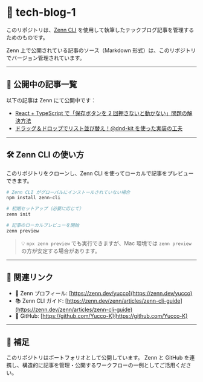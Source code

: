 # 📝 tech-blog-1

このリポジトリは、[Zenn CLI](https://zenn.dev/zenn/articles/zenn-cli-guide) を使用して執筆したテックブログ記事を管理するためのものです。

Zenn 上で公開されている記事のソース（Markdown 形式）は、このリポジトリでバージョン管理されています。

---

## 📘 公開中の記事一覧

以下の記事は Zenn にて公開中です：

- [React + TypeScript で「保存ボタンを 2 回押さないと動かない」問題の解決方法](https://zenn.dev/yucco/articles/e25cdcd6e839b6)
- [ドラッグ＆ドロップでリスト並び替え！@dnd-kit を使った実装の工夫](https://zenn.dev/yucco/articles/26463c7e00b2f6)

---

## 🛠 Zenn CLI の使い方

このリポジトリをクローンし、Zenn CLI を使ってローカルで記事をプレビューできます。

```bash
# Zenn CLI がグローバルにインストールされていない場合
npm install zenn-cli

# 初期セットアップ（必要に応じて）
zenn init

# 記事のローカルプレビューを開始
zenn preview
```

> 💡 `npx zenn preview` でも実行できますが、Mac 環境では `zenn preview` の方が安定する場合があります。

---

## 🔗 関連リンク

- 📘 Zenn プロフィール: [https://zenn.dev/yucco](https://zenn.dev/yucco)
- 📚 Zenn CLI ガイド: [https://zenn.dev/zenn/articles/zenn-cli-guide](https://zenn.dev/zenn/articles/zenn-cli-guide)
- 🐙 GitHub: [https://github.com/Yucco-K](https://github.com/Yucco-K)

---

## 📝 補足

このリポジトリはポートフォリオとして公開しています。
Zenn と GitHub を連携し、構造的に記事を管理・公開するワークフローの一例としてご活用ください。
